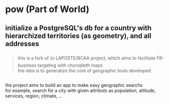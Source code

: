 # **pow** (Part of World)

## initialize a PostgreSQL's db for a country with hierarchized territories (as geometry), and all addresses

###
> this is a fork of :thumbsup: LAPOSTE/BCAA project, which aims to facilitate FR-business targeting with choropleth maps\
the idea is to generalize the core of geographic tools developed

## 

the project aims to build an app to make easy geographic searchs\
for example, search for a city with given attributs as population, altitude, services, region, climate, ...
